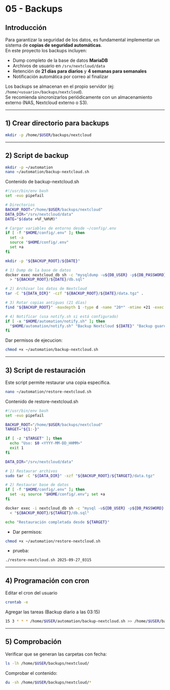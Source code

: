 # 05 - Backups

## Introducción
Para garantizar la seguridad de los datos, es fundamental implementar un sistema de **copias de seguridad automáticas**.  
En este proyecto los backups incluyen:

- Dump completo de la base de datos **MariaDB**  
- Archivos de usuario en `/srv/nextcloud/data`  
- Retención de **21 días para diarios** y **4 semanas para semanales**  
- Notificación automática por correo al finalizar  

Los backups se almacenan en el propio servidor (ej: `/home/<usuario>/backups/nextcloud`).  
Se recomienda sincronizarlos periódicamente con un almacenamiento externo (NAS, Nextcloud externo o S3).

---

## 1) Crear directorio para backups

```bash
mkdir -p /home/$USER/backups/nextcloud
```
-----

## 2) Script de backup
```bash
mkdir -p ~/automation
nano ~/automation/backup-nextcloud.sh
```

Contenido de backup-nextcloud.sh
```bash
#!/usr/bin/env bash
set -euo pipefail

# Directorios
BACKUP_ROOT="/home/$USER/backups/nextcloud"
DATA_DIR="/srv/nextcloud/data"
DATE="$(date +%F_%H%M)"

# Cargar variables de entorno desde ~/config/.env
if [ -f "$HOME/config/.env" ]; then
  set -a
  source "$HOME/config/.env"
  set +a
fi

mkdir -p "${BACKUP_ROOT}/${DATE}"

# 1) Dump de la base de datos
docker exec nextcloud_db sh -c "mysqldump -u${DB_USER} -p${DB_PASSWORD} ${DB_NAME}" \
  > "${BACKUP_ROOT}/${DATE}/db.sql"

# 2) Archivar los datos de Nextcloud
tar -C "${DATA_DIR}" -czf "${BACKUP_ROOT}/${DATE}/data.tgz" .

# 3) Rotar copias antiguas (21 días)
find "${BACKUP_ROOT}" -maxdepth 1 -type d -name "20*" -mtime +21 -exec rm -rf {} \;

# 4) Notificar (usa notify.sh si está configurado)
if [ -x "$HOME/automation/notify.sh" ]; then
  "$HOME/automation/notify.sh" "Backup Nextcloud ${DATE}" "Backup guardado en ${BACKUP_ROOT}/${DATE}"
fi
```
Dar permisos de ejecucion:
```bash
chmod +x ~/automation/backup-nextcloud.sh
```

---------------

## 3) Script de restauración
Este script permite restaurar una copia específica.

```bash
nano ~/automation/restore-nextcloud.sh
```

Contenido de restore-nextcloud.sh

```bash
#!/usr/bin/env bash
set -euo pipefail

BACKUP_ROOT="/home/$USER/backups/nextcloud"
TARGET="${1:-}"

if [ -z "$TARGET" ]; then
  echo "Uso: $0 <YYYY-MM-DD_HHMM>"
  exit 1
fi

DATA_DIR="/srv/nextcloud/data"

# 1) Restaurar archivos
sudo tar -C "${DATA_DIR}" -xzf "${BACKUP_ROOT}/${TARGET}/data.tgz"

# 2) Restaurar base de datos
if [ -f "$HOME/config/.env" ]; then
  set -a; source "$HOME/config/.env"; set +a
fi

docker exec -i nextcloud_db sh -c "mysql -u${DB_USER} -p${DB_PASSWORD} ${DB_NAME}" \
  < "${BACKUP_ROOT}/${TARGET}/db.sql"

echo "Restauración completada desde ${TARGET}"
```

- Dar permisos:
```bash
chmod +x ~/automation/restore-nextcloud.sh
```

- prueba:
```bash
./restore-nextcloud.sh 2025-09-27_0315
```
-----------

## 4) Programación con cron

Editar el cron del usuario
```bash
crontab -e
```
Agregar las tareas (Backup diario a las 03:15)
```bash
15 3 * * * /home/$USER/automation/backup-nextcloud.sh >> /home/$USER/backup.log 2>&1
```

-------

## 5) Comprobación

Verificar que se generan las carpetas con fecha:
```bash
ls -lh /home/$USER/backups/nextcloud/
```
Comprobar el contenido:
```bash
du -sh /home/$USER/backups/nextcloud/*
```
